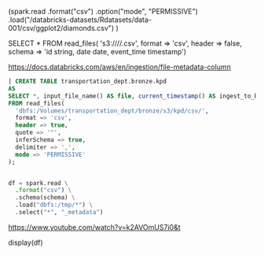 (spark.read
  .format("csv")
  .option("mode", "PERMISSIVE")
  .load("/databricks-datasets/Rdatasets/data-001/csv/ggplot2/diamonds.csv")
)

SELECT * FROM read_files(
  's3://<bucket>/<path>/<file>.csv',
  format => 'csv',
  header => false,
  schema => 'id string, date date, event_time timestamp')

https://docs.databricks.com/aws/en/ingestion/file-metadata-column


```sql
| CREATE TABLE transportation_dept.bronze.kpd
AS
SELECT *, input_file_name() AS file, current_timestamp() AS ingest_to_bronze, _metadata
FROM read_files(
  'dbfs:/Volumes/transportation_dept/bronze/s3/kpd/csv/',
  format => 'csv',
  header => true,
  quote => '"',
  inferSchema => true,
  delimiter => ',',
  mode => 'PERMISSIVE'
);
```


```python

df = spark.read \
  .format("csv") \
  .schema(schema) \
  .load("dbfs:/tmp/*") \
  .select("*", "_metadata")
```
https://www.youtube.com/watch?v=k2AVOmUS7i0&t

display(df)